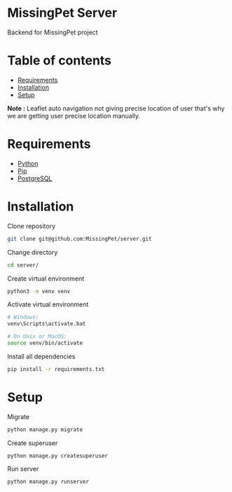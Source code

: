 # MissingPet Server

Backend for MissingPet project

<a name=""></a>
# Table of contents

- [Requirements](#requirements)
- [Installation](#installation)
- [Setup](#setup)

**Note :**
Leaflet auto navigation not giving precise location of user that's why we are getting user precise location manually.

<a name="requirements"></a>
# Requirements 
 
- [Python](https://www.python.org/downloads/)
- [Pip](https://pip.pypa.io/en/stable/installing/)
- [PostgreSQL](https://www.postgresql.org/download/)

<a name="installation"></a>
# Installation

Clone repository
```bash
git clone git@github.com:MissingPet/server.git
```
Change directory
```bash
cd server/
```
Create virtual environment
```bash
python3 -m venv venv
```
Activate virtual environment
```bash
# Windows:
venv\Scripts\activate.bat

# On Unix or MacOS:
source venv/bin/activate
```
Install all dependencies
```bash
pip install -r requirements.txt
```

<a name="setup"></a>
# Setup

Migrate

```python
python manage.py migrate
```
Create superuser

```python
python manage.py createsuperuser
```
Run server

```python
python manage.py runserver
```
